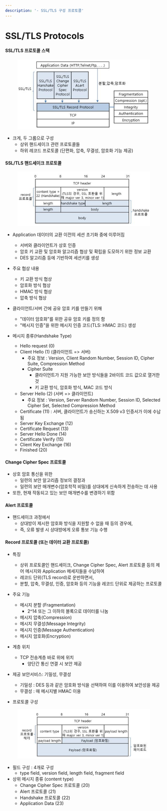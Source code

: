 ```yaml
---
description: '- SSL/TLS 구성 프로토콜'
---
```


# SSL/TLS Protocols

#### SSL/TLS 프로토콜 스택&#x20;

<figure><img src="../../.gitbook/assets/2552_1.jpeg" alt=""><figcaption></figcaption></figure>

* 크게, 두 그룹으로 구성&#x20;
  * 상위 핸드세이크 관련 프로토콜들&#x20;
  * 하위 레코드 프로토콜 (단편화, 압축, 무결성, 암호화 기능 제공)

#### SSL/TLS 핸드세이크 프로토콜&#x20;

<figure><img src="../../.gitbook/assets/2552_2.jpeg" alt=""><figcaption></figcaption></figure>

* Application 데이터의 교환 이전의 세션 초기화 중에 이루어짐
  * 서버와 클라이언트가 상호 인증&#x20;
  * 암호 키 교환 및 암호화 알고리즘 협상 및 확립을 도모하기 위한 정보 교환&#x20;
  * DES 알고리즘 등에 기반하여 세션키를 생성&#x20;



* 주요 협상 내용&#x20;
  * 키 교환 방식 협상&#x20;
  * 암호화 방식 협상&#x20;
  * HMAC 방식 협상&#x20;
  * 압축 방식 협상&#x20;



*   클라이언트/서버 간에 공유 암호 키를 만들기 위해

    * "데이터 암호화"를 위한 공유 암호 키를 정의 함&#x20;
    * "메시지 인증"을 위한 메시지 인증 코드(TLS: HMAC 코드) 생성&#x20;


*   메시지 종류(Handshake Type)

    * Hello request (0)
    * Client Hello (1) (클라이언트 => 서버)
      * 주요 정보 : Version, Client Random Number, Session ID, Cipher Suite, Compression Method&#x20;
      * Cipher Suite
        * 클라이언트가 지원 가능한 보안 방식들을 2바이트 코드 값으로 열거한 것&#x20;
        * 키 교환 방식, 암호화 방식, MAC 코드 방식&#x20;
    * Server Hello (2) (서버  => 클라이언트)
      * 주요 정보 : Version, Server Random Number, Session ID, Selected Cipher Set, Selected Compression Method&#x20;
    * Certificate (11) : 서버, 클라이언트가 송신하는 X.509 v3 인증서가 이에 수납됨&#x20;
    * Server Key Exchange (12)
    * Certificate Request (13)
    * Server Hello Done (14)
    * Certificate Verify (15)
    * Client Key Exchange (16)
    * Finished (20)



#### Change Cipher Spec 프로토콜&#x20;

* 상호 암호 통신을 위한&#x20;
  * 일련의 보안 알고리즘 정보의 결정과&#x20;
  * 일련의 보안 매개변수(암호학적 비밀)를 상대에게 신속하게 전송하는 데 사용&#x20;
* 또한, 현재 작동되고 있는 보안 매개변수를 변경하기 위함&#x20;

#### &#x20;Alert 프로토콜&#x20;

* 핸드세이크 과정에서&#x20;
  * 상대방이 제시한 암호화 방식을 지원할 수 없을 때 등의 경우에,
  * 즉, 오류 발생 시 상대방에게 오류 통보 기능 수행&#x20;

#### Record 프로토콜 (또는 데이터 교환 프로토콜)

* 특징&#x20;
  * 상위 프로토콜인 핸드세이크, Change Cipher Spec, Alert 프로토콜 등의 제어 메시지와 Application 메세지들을 수납하여&#x20;
  * 레코드 단위(TLS record)로 운반하면서,&#x20;
  * 분할, 압축, 무결성, 인증, 암호화 등의 기능을 레코드 단위로 제공하는 프로토콜&#x20;
* 주요 기능&#x20;
  * 메시지 분할 (Fragmentation)
    * 2^14 또는 그 이하의 블록으로 데이터를 나눔&#x20;
  * 메시지 압축(Compression)
  * 메시지 무결성(Message Integrity)
  * 메시지 인증(Message Authentication)
  * 메시지 암호화(Encryption)
* 계층 위치&#x20;
  * TCP 전송계층 바로 위에 위치&#x20;
    * 양단간 통신 연결 시 보안 제공&#x20;
* 제공 보안서비스: 기밀성, 무결성&#x20;
  * 기밀성 : DES 등과 같은 암호화 방식을 선택하여 이를 이용하여 보안성을 제공&#x20;
  * 무결성 : 매 메시지별 HMAC 이용&#x20;



* 프로토콜 구성&#x20;

<figure><img src="../../.gitbook/assets/2552_3.jpeg" alt=""><figcaption></figcaption></figure>

* 필드 구성 : 4개로 구성&#x20;
  * type field, version field, length field, fragment field&#x20;
* 상위 메시지 종류 (content type)
  * Change Cipher Spec 프로토콜 (20)
  * Alert 프로토콜 (21)
  * Handshake 프로토콜 (22)
  * Application Data (23)

